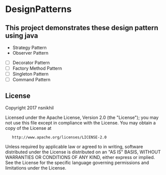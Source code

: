# DesignPatterns

## This project demonstrates these design pattern using java 

 - Strategy Pattern
 - Observer Pattern
 - [ ] Decorator Pattern
 - [ ] Factory Method Pattern
 - [ ] Singleton Pattern
 - [ ] Command Pattern
 
 ## License
 
  Copyright 2017 nsnikhil

   Licensed under the Apache License, Version 2.0 (the "License");
   you may not use this file except in compliance with the License.
   You may obtain a copy of the License at

       http://www.apache.org/licenses/LICENSE-2.0

   Unless required by applicable law or agreed to in writing, software
   distributed under the License is distributed on an "AS IS" BASIS,
   WITHOUT WARRANTIES OR CONDITIONS OF ANY KIND, either express or implied.
   See the License for the specific language governing permissions and
   limitations under the License.
